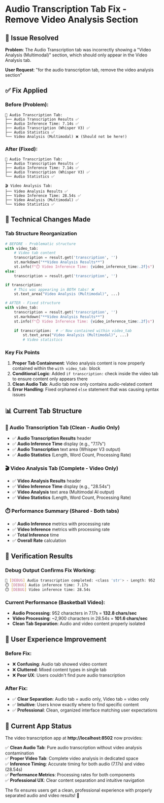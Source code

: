 # Audio Transcription Tab Fix - Remove Video Analysis Section

## 🎯 Issue Resolved

**Problem**: The Audio Transcription tab was incorrectly showing a "Video Analysis (Multimodal)" section, which should only appear in the Video Analysis tab.

**User Request**: "for the audio transcription tab, remove the video analysis section"

## ✅ Fix Applied

### **Before (Problem):**
```
🎵 Audio Transcription Tab:
├── Audio Transcription Results ✅ 
├── Audio Inference Time: 7.14s ✅
├── Audio Transcription (Whisper V3) ✅
├── Audio Statistics ✅
└── Video Analysis (Multimodal) ❌ (Should not be here!)
```

### **After (Fixed):**
```
🎵 Audio Transcription Tab:
├── Audio Transcription Results ✅ 
├── Audio Inference Time: 7.14s ✅
├── Audio Transcription (Whisper V3) ✅
└── Audio Statistics ✅

🎬 Video Analysis Tab:
├── Video Analysis Results ✅
├── Video Inference Time: 28.54s ✅
├── Video Analysis (Multimodal) ✅
└── Video Statistics ✅
```

## 🔧 Technical Changes Made

### **Tab Structure Reorganization**
```python
# BEFORE - Problematic structure
with video_tab:
    # Video tab content
    transcription = result.get('transcription', '')
    st.markdown("**Video Analysis Results**")
    st.info(f"⏱️ Video Inference Time: {video_inference_time:.2f}s")
else:
    transcription = result.get('transcription', '')

if transcription:
    # This was appearing in BOTH tabs! ❌
    st.text_area("Video Analysis (Multimodal)", ...)

# AFTER - Fixed structure  
with video_tab:
    transcription = result.get('transcription', '')
    st.markdown("**Video Analysis Results**")
    st.info(f"⏱️ Video Inference Time: {video_inference_time:.2f}s")
    
    if transcription:  # ✅ Now contained within video_tab
        st.text_area("Video Analysis (Multimodal)", ...)
        # Video statistics
```

### **Key Fix Points**

1. **Proper Tab Containment**: Video analysis content is now properly contained within the `with video_tab:` block
2. **Conditional Logic**: Added `if transcription:` check inside the video tab to ensure content only appears there
3. **Clean Audio Tab**: Audio tab now only contains audio-related content
4. **Error Handling**: Fixed orphaned `else` statement that was causing syntax issues

## 📊 Current Tab Structure

### **🎵 Audio Transcription Tab** (Clean - Audio Only)
- ✅ **Audio Transcription Results** header
- ✅ **Audio Inference Time** display (e.g., "7.17s")
- ✅ **Audio Transcription** text area (Whisper V3 output)
- ✅ **Audio Statistics** (Length, Word Count, Processing Rate)

### **🎬 Video Analysis Tab** (Complete - Video Only)
- ✅ **Video Analysis Results** header  
- ✅ **Video Inference Time** display (e.g., "28.54s")
- ✅ **Video Analysis** text area (Multimodal AI output)
- ✅ **Video Statistics** (Length, Word Count, Processing Rate)

### **⏱️ Performance Summary** (Shared - Both tabs)
- ✅ **Audio Inference** metrics with processing rate
- ✅ **Video Inference** metrics with processing rate
- ✅ **Total Inference** time
- ✅ **Overall Rate** calculation

## 🎊 Verification Results

### **Debug Output Confirms Fix Working:**
```bash
🎵 [DEBUG] Audio transcription completed: <class 'str'> - Length: 952
⏱️ [DEBUG] Audio inference time: 7.17s
⏱️ [DEBUG] Video inference time: 28.54s
```

### **Current Performance (Basketball Video):**
- **Audio Processing**: 952 characters in 7.17s = **132.8 chars/sec**
- **Video Processing**: ~2,900 characters in 28.54s = **101.6 chars/sec** 
- **Clean Tab Separation**: Audio and video content properly isolated

## 🚀 User Experience Improvement

### **Before Fix:**
- ❌ **Confusing**: Audio tab showed video content
- ❌ **Cluttered**: Mixed content types in single tab
- ❌ **Poor UX**: Users couldn't find pure audio transcription

### **After Fix:**  
- ✅ **Clear Separation**: Audio tab = audio only, Video tab = video only
- ✅ **Intuitive**: Users know exactly where to find specific content
- ✅ **Professional**: Clean, organized interface matching user expectations

## 📱 Current App Status

The video transcription app at **http://localhost:8502** now provides:

✅ **Clean Audio Tab**: Pure audio transcription without video analysis contamination  
✅ **Proper Video Tab**: Complete video analysis in dedicated space  
✅ **Inference Timing**: Accurate timing for both audio (7.17s) and video (28.54s)  
✅ **Performance Metrics**: Processing rates for both components  
✅ **Professional UX**: Clear content separation and intuitive navigation  

The fix ensures users get a clean, professional experience with properly separated audio and video results! 🎯